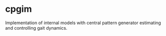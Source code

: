 # cpgim
Implementation of internal models with central pattern generator estimating and controlling gait dynamics.
